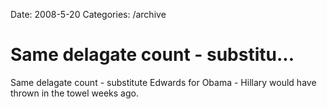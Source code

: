 Date: 2008-5-20
Categories: /archive

# Same delagate count - substitu...

Same delagate count - substitute Edwards for Obama - Hillary would have thrown in the towel weeks ago.
